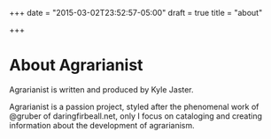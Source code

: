 +++
date = "2015-03-02T23:52:57-05:00"
draft = true
title = "about"

+++

# About Agrarianist

Agrarianist is written and produced by Kyle Jaster.

Agrarianist is a passion project, styled after the phenomenal work of @gruber of daringfirbeall.net, only I focus on cataloging and creating information about the development of agrarianism.

